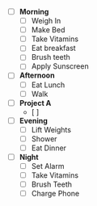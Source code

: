 - [ ] **Morning**
	- [ ] Weigh In
	- [ ] Make Bed
	- [ ] Take Vitamins
	- [ ] Eat breakfast
	- [ ] Brush teeth
	- [ ] Apply Sunscreen
- [ ] **Afternoon**
	- [ ] Eat Lunch
	- [ ] Walk
- [ ] **Project A**
	- [ ] 
- [ ] **Evening**
	- [ ] Lift Weights
	- [ ] Shower
	- [ ] Eat Dinner
- [ ] **Night**
	- [ ] Set Alarm
	- [ ] Take Vitamins
	- [ ] Brush Teeth
	- [ ] Charge Phone